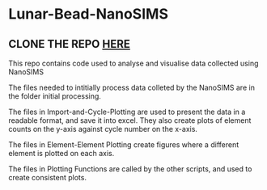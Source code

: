 # Lunar-Bead-NanoSIMS

## CLONE THE REPO [HERE](https://github.com/TomWilliamsBrown/Lunar-Bead-NanoSIMS.git)

This repo contains code used to analyse and visualise data collected using NanoSIMS

The files needed to intitially process data colleted by the NanoSIMS are in the folder initial processing.

The files in Import-and-Cycle-Plotting are used to present the data in a readable format, and save it into excel. They also create plots of element counts on the y-axis against cycle number on the x-axis.

The files in Element-Element Plotting create figures where a different element is plotted on each axis.

The files in Plotting Functions are called by the other scripts, and used to create consistent plots.
